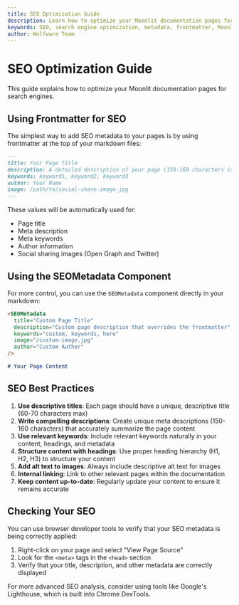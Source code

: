 ```yaml
---
title: SEO Optimization Guide
description: Learn how to optimize your Moonlit documentation pages for search engines
keywords: SEO, search engine optimization, metadata, frontmatter, Moonlit documentation
author: Wolfware Team
---
```


# SEO Optimization Guide

This guide explains how to optimize your Moonlit documentation pages for search engines.

## Using Frontmatter for SEO

The simplest way to add SEO metadata to your pages is by using frontmatter at the top of your markdown files:

```md
---
title: Your Page Title
description: A detailed description of your page (150-160 characters ideal)
keywords: keyword1, keyword2, keyword3
author: Your Name
image: /path/to/social-share-image.jpg
---
```

These values will be automatically used for:
- Page title
- Meta description
- Meta keywords
- Author information
- Social sharing images (Open Graph and Twitter)

## Using the SEOMetadata Component

For more control, you can use the `SEOMetadata` component directly in your markdown:

```md
<SEOMetadata 
  title="Custom Page Title" 
  description="Custom page description that overrides the frontmatter"
  keywords="custom, keywords, here"
  image="/custom-image.jpg"
  author="Custom Author"
/>

# Your Page Content
```

## SEO Best Practices

1. **Use descriptive titles**: Each page should have a unique, descriptive title (60-70 characters max)
2. **Write compelling descriptions**: Create unique meta descriptions (150-160 characters) that accurately summarize the page content
3. **Use relevant keywords**: Include relevant keywords naturally in your content, headings, and metadata
4. **Structure content with headings**: Use proper heading hierarchy (H1, H2, H3) to structure your content
5. **Add alt text to images**: Always include descriptive alt text for images
6. **Internal linking**: Link to other relevant pages within the documentation
7. **Keep content up-to-date**: Regularly update your content to ensure it remains accurate

## Checking Your SEO

You can use browser developer tools to verify that your SEO metadata is being correctly applied:

1. Right-click on your page and select "View Page Source"
2. Look for the `<meta>` tags in the `<head>` section
3. Verify that your title, description, and other metadata are correctly displayed

For more advanced SEO analysis, consider using tools like Google's Lighthouse, which is built into Chrome DevTools.